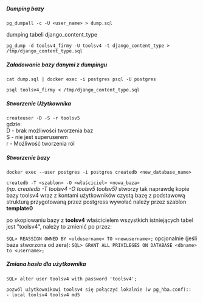 ##### Dumping bazy

 `pg_dumpall -c -U <user_name> > dump.sql`

dumping tabeli django\_content\_type

`pg_dump -d toolsv4_firmy -U toolsv4 -t django_content_type > /tmp/django_content_type.sql`

##### Załadowanie bazy danymi z dumpingu

`cat dump.sql | docker exec -i postgres psql -U postgres`

`psql toolsv4_firmy < /tmp/django_content_type.sql`

##### Stworzenie Użytkownika

`createuser -D -S -r toolsv5`  
gdzie:  
D - brak możliwości tworzenia baz  
S - nie jest superuserem  
r - Możliwość tworzenia ról

##### Stworzenie bazy

`docker exec --user postgres -i postgres createdb <new_database_name>`

`createdb -T <szablon> -O <właściciel> <nowa_baza>`  
_\(np. createdb -T toolsv4 -O toolsv5 toolsv5\)_
stworzy tak naprawdę kopie bazy toolsv4 wraz z kontami użytkowników
czystą bazę z podstawową strukturą przygotowaną przez postgress wywołać należy przez szablon **template0**

po skopiowaniu bazy z **toolsv4** właścicielem wszystkich istniejących tabel jest "toolsv4", należy to zmienić po przez:

`SQL> REASSIGN OWNED BY <oldusername> TO <newusername>;`
opcjonalnie (jeśli baza stworzona od zera):
`SQL> GRANT ALL PRIVILEGES ON DATABASE <dbname> to <username>;`

##### Zmiana hasła dla użytkownika

`SQL> alter user toolsv4 with password 'toolsv4';`

```
pozwól użytkownikowi toolsv4 się połączyć lokalnie (w pg_hba.conf)::
- local toolsv4 toolsv4 md5
```



